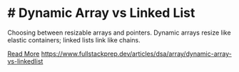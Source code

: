 # # Dynamic Array vs Linked List

Choosing between resizable arrays and pointers. Dynamic arrays resize like elastic containers; linked lists link like chains.

[Read More](https://www.fullstackprep.dev/articles/dsa/array/dynamic-array-vs-linkedlist) https://www.fullstackprep.dev/articles/dsa/array/dynamic-array-vs-linkedlist
